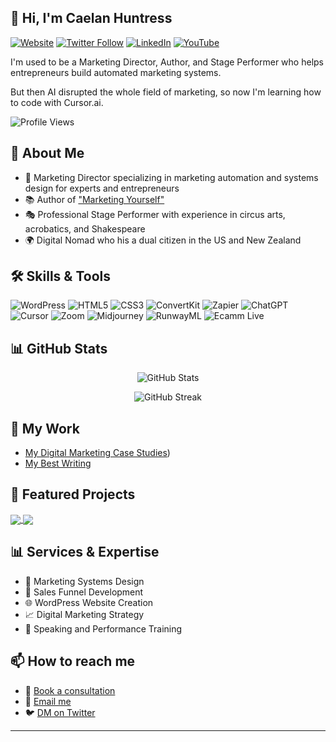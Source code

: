 ## 👋 Hi, I'm Caelan Huntress

[![Website](https://img.shields.io/badge/Website-caelanhuntress.com-blue?style=flat-square&logo=google-chrome)](https://caelanhuntress.com)
[![Twitter Follow](https://img.shields.io/twitter/follow/caelanhuntress?style=social)](https://twitter.com/caelanhuntress)
[![LinkedIn](https://img.shields.io/badge/LinkedIn-caelanhuntress-blue?style=flat-square&logo=linkedin)](https://www.linkedin.com/in/caelanhuntress/)
[![YouTube](https://img.shields.io/badge/YouTube-caelanhuntress-red?style=flat-square&logo=youtube)](https://www.youtube.com/caelanhuntress)

I'm used to be a Marketing Director, Author, and Stage Performer who helps entrepreneurs build automated marketing systems.

But then AI disrupted the whole field of marketing, so now I'm learning how to code with Cursor.ai.

![Profile Views](https://komarev.com/ghpvc/?username=caelanhuntress&color=brightgreen)

## 🚀 About Me
- 🎯 Marketing Director specializing in marketing automation and systems design for experts and entrepreneurs
- 📚 Author of ["Marketing Yourself"](https://marketingyourselfbook.com/?utm_source=github)
- 🎭 Professional Stage Performer with experience in circus arts, acrobatics, and Shakespeare
- 🌍 Digital Nomad who his a dual citizen in the US and New Zealand

## 🛠️ Skills & Tools
![WordPress](https://img.shields.io/badge/WordPress-777BB4?style=for-the-badge&logo=wordpress&logoColor=white)
![HTML5](https://img.shields.io/badge/HTML5-E34F26?style=for-the-badge&logo=html5&logoColor=white)
![CSS3](https://img.shields.io/badge/CSS3-1572B6?style=for-the-badge&logo=css3&logoColor=white)
![ConvertKit](https://img.shields.io/badge/ConvertKit-000000?style=for-the-badge&logo=convertkit&logoColor=white)
![Zapier](https://img.shields.io/badge/Zapier-FF4A00?style=for-the-badge&logo=zapier&logoColor=white)
![ChatGPT](https://img.shields.io/badge/ChatGPT-74aa9c?style=for-the-badge&logo=openai&logoColor=white)
![Cursor](https://img.shields.io/badge/Cursor.ai-000000?style=for-the-badge&logo=cursor&logoColor=white)
![Zoom](https://img.shields.io/badge/Zoom-2D8CFF?style=for-the-badge&logo=zoom&logoColor=white)
![Midjourney](https://img.shields.io/badge/Midjourney-000000?style=for-the-badge&logo=midjourney&logoColor=white)
![RunwayML](https://img.shields.io/badge/RunwayML-000000?style=for-the-badge&logo=runway&logoColor=white)
![Ecamm Live](https://img.shields.io/badge/Ecamm_Live-FF0000?style=for-the-badge&logo=video&logoColor=white)

## 📊 GitHub Stats

<p align="center">
  <img src="https://github-readme-stats.vercel.app/api?username=caelanhuntress&show_icons=true&theme=radical" alt="GitHub Stats" />
</p>

<p align="center">
  <img src="https://github-readme-streak-stats.herokuapp.com/?user=caelanhuntress&theme=radical" alt="GitHub Streak" />
</p>

## 📝 My Work
<!-- BLOG-POST-LIST:START -->
- [My Digital Marketing Case Studies](https://stellarplatforms.com/case-studies/?utm_source=github))
- [My Best Writing](https://caelanhuntress.com/writing/?utm_source=github)
<!-- BLOG-POST-LIST:END -->

## 🎯 Featured Projects

<a href="https://stellarplatforms.com/case-studies/?utm_source=github">
  <img align="center" src="https://github-readme-stats.vercel.app/api/pin/?username=caelanhuntress&repo=project1&theme=radical" />
</a>
<a href="https://github.com/caelanhuntress/project2">
  <img align="center" src="https://github-readme-stats.vercel.app/api/pin/?username=caelanhuntress&repo=project2&theme=radical" />
</a>

## 📊 Services & Expertise
- 🎯 Marketing Systems Design
- 🛒 Sales Funnel Development
- 🌐 WordPress Website Creation
- 📈 Digital Marketing Strategy
- 🎤 Speaking and Performance Training

## 📫 How to reach me
- 💼 [Book a consultation](https://caelanhuntress.com/contact)
- 📧 [Email me](mailto:caelan@caelanhuntress.com)
- 🐦 [DM on Twitter](https://twitter.com/caelanhuntress)

---

<!--START_SECTION:waka-->
<!--
**caelanhuntress/caelanhuntress** is a ✨ _special_ ✨ repository because its `README.md` (this file) appears on your GitHub profile.

Here are some ideas to get you started:

- 🔭 I’m currently working on ...
- 🌱 I’m currently learning ...
- 👯 I’m looking to collaborate on ...
- 🤔 I’m looking for help with ...
- 💬 Ask me about ...
- 📫 How to reach me: ...
- 😄 Pronouns: ...
- ⚡ Fun fact: ...
-->
